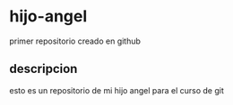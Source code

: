 # hijo-angel
primer repositorio creado en github

## descripcion
esto es un repositorio de mi hijo angel para el curso de git
